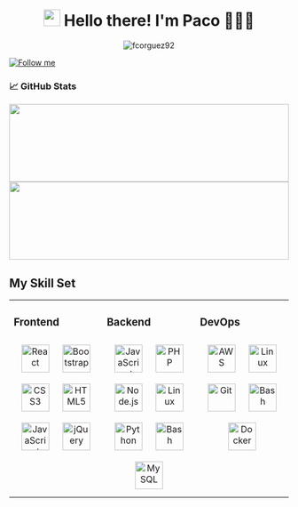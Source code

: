 <h1 align="center" id="macropower-title">
  <img src="https://raw.githubusercontent.com/MartinHeinz/MartinHeinz/master/wave.gif" width="30px" height="30px" /> 
  Hello there! I'm Paco 👨🏻‍💻
</h1>

<p align="center">
 <img src="https://komarev.com/ghpvc/?username=fcorguez92&label=Eres%20el%20visitante%20Nº&color=brightgreen&style=flat" alt="fcorguez92"/>
</p>

<a href="https://github.com/fcorguez92?tab=followers">
    <img alt="Follow me" title="Sígueme en Github" src="https://custom-icon-badges.demolab.com/github/followers/JuanJesusAlejoSillero?color=236ad3&labelColor=1155ba&style=for-the-badge&logo=person-add&label=Follow%20Me&logoColor=white"/>
</a>

### &#x1f4c8; GitHub Stats
<div align="center">
  <a href="#">
    <img height="140"  src="https://github-readme-stats.vercel.app/api?username=fcorguez92&count_private=true&show_icons=true&theme=tokyonight&border_radius=15px" style="width: 100%">
  </a>
  <a href="#">
    <img height="140" src="https://github-readme-stats.vercel.app/api/top-langs/?username=fcorguez92&theme=tokyonight&border_radius=15px&layout=compact" style="width: 100%">
  </a>
</div>

## My Skill Set  
<table><tr><td valign="top" width="33%">

### Frontend  
<div align="center">  
<img style="margin: 10px" src="https://profilinator.rishav.dev/skills-assets/react-original-wordmark.svg" alt="React" height="50" title="React" />  
<img style="margin: 10px" src="https://profilinator.rishav.dev/skills-assets/bootstrap-plain.svg" alt="Bootstrap" height="50" title="Bootstrap" />  
<img style="margin: 10px" src="https://profilinator.rishav.dev/skills-assets/css3-original-wordmark.svg" alt="CSS3" height="50" title="CSS3" />  
<img style="margin: 10px" src="https://profilinator.rishav.dev/skills-assets/html5-original-wordmark.svg" alt="HTML5" height="50" title="HTML5" />  
<img style="margin: 10px" src="https://profilinator.rishav.dev/skills-assets/javascript-original.svg" alt="JavaScript" height="50" title="JavaScript" /> 
<img style="margin: 10px" src="https://profilinator.rishav.dev/skills-assets/jquery.png" alt="jQuery" height="50" title="JQuery" />    
</div>

</td><td valign="top" width="33%">



### Backend  
<div align="center">  
<img style="margin: 10px" src="https://profilinator.rishav.dev/skills-assets/javascript-original.svg" alt="JavaScript" height="50" title="JavaScript" />  
<img style="margin: 10px" src="https://profilinator.rishav.dev/skills-assets/php-original.svg" alt="PHP" height="50" title="PHP" />    
<img style="margin: 10px" src="https://profilinator.rishav.dev/skills-assets/nodejs-original-wordmark.svg" alt="Node.js" height="50" title="Node.js" />  
<img style="margin: 10px" src="https://profilinator.rishav.dev/skills-assets/linux-original.svg" alt="Linux" height="50" title="Linux" />  
<img style="margin: 10px" src="https://profilinator.rishav.dev/skills-assets/python-original.svg" alt="Python" height="50" title="Python" />
<img style="margin: 10px" src="https://profilinator.rishav.dev/skills-assets/gnu_bash-icon.svg" alt="Bash" height="50" alt="Bash" title="Bash"/>  
<img style="margin: 10px" src="https://profilinator.rishav.dev/skills-assets/mysql-original-wordmark.svg" alt="MySQL" height="50" title="MySQL" />
</div>

</td><td valign="top" width="33%">



### DevOps  
<div align="center">  
<img style="margin: 10px" src="https://profilinator.rishav.dev/skills-assets/amazonwebservices-original-wordmark.svg" alt="AWS" height="50" title="AWS" />  
<img style="margin: 10px" src="https://profilinator.rishav.dev/skills-assets/linux-original.svg" alt="Linux" height="50" title="Linux" />  
<img style="margin: 10px" src="https://profilinator.rishav.dev/skills-assets/git-scm-icon.svg" alt="Git" height="50" title="Git" />  
<img style="margin: 10px" src="https://profilinator.rishav.dev/skills-assets/gnu_bash-icon.svg" alt="Bash" height="50" title="Bash" />  
<img style="margin: 10px" src="https://profilinator.rishav.dev/skills-assets/docker-original-wordmark.svg" alt="Docker" height="50" title="Docker" />  
</div>

</td></tr></table>  
